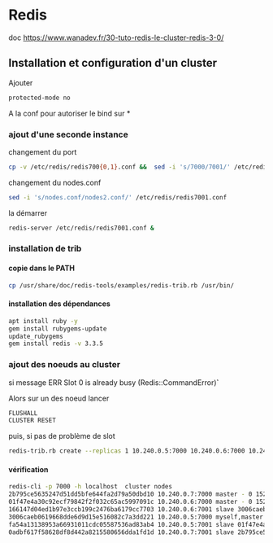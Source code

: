 # Redis

doc https://www.wanadev.fr/30-tuto-redis-le-cluster-redis-3-0/

## Installation et configuration d'un cluster

Ajouter 

```bash
protected-mode no
```
A la conf pour autoriser le bind sur *

### ajout d'une seconde instance

changement du port

```bash
cp -v /etc/redis/redis700{0,1}.conf &&  sed -i 's/7000/7001/' /etc/redis/redis7001.conf
```
changement du nodes.conf

```bash
sed -i 's/nodes.conf/nodes2.conf/' /etc/redis/redis7001.conf
```
la démarrer

```bash
redis-server /etc/redis/redis7001.conf &
```

### installation  de trib 

#### copie dans le PATH

```bash
cp /usr/share/doc/redis-tools/examples/redis-trib.rb /usr/bin/ 
```

#### installation des dépendances

```bash
apt install ruby -y
gem install rubygems-update
update_rubygems
gem install redis -v 3.3.5
```


### ajout des noeuds au cluster

si message  ̀ERR Slot 0 is already busy (Redis::CommandError)̀`

Alors sur un des noeud lancer 

```bash
FLUSHALL
CLUSTER RESET 
```
puis, si pas de problème de slot

```bash
redis-trib.rb create --replicas 1 10.240.0.5:7000 10.240.0.6:7000 10.240.0.7:7000 10.240.0.5:7001 10.240.0.6:7001 10.240.0.7:7001
```
#### vérification

```bash
redis-cli -p 7000 -h localhost  cluster nodes
2b795ce5635247d51dd5bfe644fa2d79a50dbd10 10.240.0.7:7000 master - 0 1522080289879 3 connected 10923-16383
01f47e4a30c92ecf79842f2f032c65ac5997091c 10.240.0.6:7000 master - 0 1522080288877 2 connected 5461-10922
166147d04ed1b97e3ccb199c2476ba6179cc7703 10.240.0.6:7001 slave 3006caeb0619668dde6d9d15e516082c7a3dd221 0 1522080289378 5 connected
3006caeb0619668dde6d9d15e516082c7a3dd221 10.240.0.5:7000 myself,master - 0 0 1 connected 0-5460
fa54a13138953a66931011cdc05587536ad83ab4 10.240.0.5:7001 slave 01f47e4a30c92ecf79842f2f032c65ac5997091c 0 1522080287874 4 connected
0adbf617f58628df8d442a8215580656dda1fd1d 10.240.0.7:7001 slave 2b795ce5635247d51dd5bfe644fa2d79a50dbd10 0 1522080288376 6 connected
```
